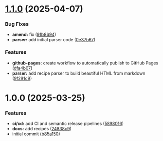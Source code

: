 # [1.1.0](https://github.com/thms317/recipes/compare/v1.0.0...v1.1.0) (2025-04-07)


### Bug Fixes

* **amend:** fix ([91b8694](https://github.com/thms317/recipes/commit/91b8694924d8fdf50c1c188b57d9117f0749ad12))
* **parser:** add initial parser code ([0e37b67](https://github.com/thms317/recipes/commit/0e37b678f8612a8fbd6df54e687739be79bcc541))


### Features

* **github-pages:** create workflow to automatically publish to GitHub Pages ([dfa4b07](https://github.com/thms317/recipes/commit/dfa4b072dfb8c217b895aa25936acea77360aec1))
* **parser:** add recipe parser to build beautiful HTML from markdown ([9f291c9](https://github.com/thms317/recipes/commit/9f291c9c72ed8be0c3dd87e3bde63312ed9a432f))

# 1.0.0 (2025-03-25)


### Features

* **ci/cd:** add CI and semantic release pipelines ([5898016](https://github.com/thms317/recipes/commit/5898016f58d9b6ed4c0a3d4d4f019a695e058060))
* **docs:** add recipes ([24838c9](https://github.com/thms317/recipes/commit/24838c9ab6f4e0d4b7dec80d62145f1c4910c93c))
* initial commit ([b85a150](https://github.com/thms317/recipes/commit/b85a1501a1b7ca663c09e924cb1320e7451ad680))
